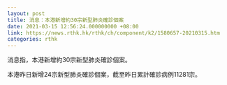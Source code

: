 ```yaml
---
layout: post
title: 消息：本港新增約30宗新型肺炎確診個案
date: 2021-03-15 12:56:24.000000000 +08:00
link: https://news.rthk.hk/rthk/ch/component/k2/1580657-20210315.htm
categories: rthk
---
```


消息指，本港新增約30宗新型肺炎確診個案。

本港昨日新增24宗新型肺炎確診個案，截至昨日累計確診病例11281宗。
